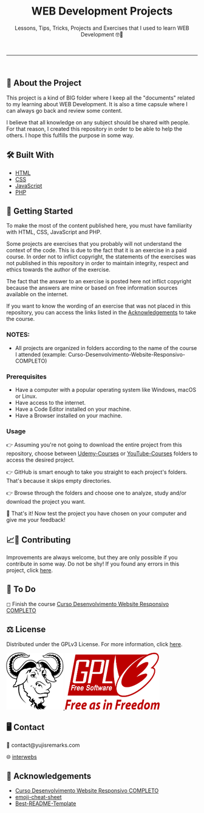 <!-- Heading -->
<h1 align="center">WEB Development Projects</h1>
    <p align="center">Lessons, Tips, Tricks, Projects and Exercises that I used to learn WEB Development &#x1F913&#x1F596</p>
<br>

---

<br>

<!-- About The Project -->
<h2><strong>&#x1F9D0 About the Project</strong></h2>
    <p>This project is a kind of BIG folder where I keep all the "documents" related to my learning about WEB Development. It is also a time capsule where I can always go back and review some content.</p>
    <p>I believe that all knowledge on any subject should be shared with people. For that reason, I created this repository in order to be able to help the others. I hope this fulfills the purpose in some way.</p>

<!-- Built With -->
<h2><strong>&#x1F6E0 Built With</strong></h2>
    <ul>
        <li><a href="https://en.wikipedia.org/wiki/HTML">HTML</a></li>
        <li><a href="https://en.wikipedia.org/wiki/CSS">CSS</a></li>
        <li><a href="https://en.wikipedia.org/wiki/JavaScript">JavaScript</a></li>
        <li><a href="https://en.wikipedia.org/wiki/PHP">PHP</a></li>
    </ul>

<!-- Getting Started -->
<h2><strong>&#x1F3C1 Getting Started</strong></h2>
    <p>To make the most of the content published here, you must have familiarity with HTML, CSS, JavaScript and PHP.</p>
    <p>Some projects are exercises that you probably will not understand the context of the code. This is due to the fact that it is an exercise in a paid course. In order not to inflict copyright, the statements of the exercises was not published in this repository in order to maintain integrity, respect and ethics towards the author of the exercise.</p>
    <p>The fact that the answer to an exercise is posted here not inflict copyright because the answers are mine or based on free information sources available on the internet.</p>
    <p>If you want to know the wording of an exercise that was not placed in this repository, you can access the links listed in the <a href="https://github.com/vyujitanaka/WEB-Development-Projects#-acknowledgements">Acknowledgements</a> to take the course.</p>

<!-- Notes -->
<h3><strong>NOTES:</strong></h3>
    <ul>
        <li>All projects are organized in folders according to the name of the course I attended (example: Curso-Desenvolvimento-Website-Responsivo-COMPLETO)</li>
    </ul>

<!-- Prerequisites -->
<h3>Prerequisites</h3>
    <ul>
        <li>Have a computer with a popular operating system like Windows, macOS or Linux.</li>
        <li>Have access to the internet.</li>
        <li>Have a Code Editor installed on your machine.</li>
        <li>Have a Browser installed on your machine.</li>
    </ul>

<!-- Usage Examples -->

### Usage

&#128073; Assuming you're not going to download the entire project from this repository, choose between [Udemy-Courses](https://github.com/vyujitanaka/WEB-Development-Projects/tree/main/Udemy-Courses) or [YouTube-Courses](https://github.com/vyujitanaka/WEB-Development-Projects/tree/main/YouTube-Courses) folders to access the desired project.

&#128073; GitHub is smart enough to take you straight to each project's folders. That's because it skips empty directories.

&#128073; Browse through the folders and choose one to analyze, study and/or download the project you want.

&#127881; That's it! Now test the project you have chosen on your computer and give me your feedback!

<!-- Contributing -->
<h2><strong>&#128200;&#129309; Contributing</strong></h2>
<p>Improvements are always welcome, but they are only possible if you contribute in some way. Do not be shy! If you found any errors in this project, click <a href="https://github.com/vyujitanaka/WEB-Development/issues">here</a>.</p>

<!-- To Do -->
<h2><strong>&#128221; To Do</strong></h2>
<p>&#9723; Finish the course <a href="https://www.udemy.com/course/curso-desenvolvimento-website-responsivo-completo/">Curso Desenvolvimento Website Responsivo COMPLETO</a></p>

<!-- License -->
<h2><strong>&#9878; License</strong></h2>
<p>Distributed under the GPLv3 License. For more information, click <a href="https://github.com/vyujitanaka/WEB-Development/blob/main/LICENSE">here</a>.<p>
<!-- License Logos -->
<p align = "left">
    <tr>
        <td>
            <a href="https://www.gnu.org/">
            <img src="images/GNU-Logo.png" alt="GNU Logo" width="150" height="150">
            </a>
        </td>
    </tr>
    <tr>
        <td>
            <a href="https://www.gnu.org/licenses/gpl-3.0.html">
            <img src="images/GPLv3-Logo.png" alt="GNU Logo" width="250" height="150">
            </a>
        </td>
    </tr>
</p>

<!-- Contact -->
<h2><strong>&#128421; Contact</strong></h2>
<p>&#128231; contact@yujisremarks.com</p>
<p>&#127760; <a href="https://linktr.ee/vyujitanaka">interwebs</a></p>

<!-- Acknowledgements-->
<h2><strong>&#129392; Acknowledgements</strong></h2>
    <ul>
        <li><a href="https://www.udemy.com/course/curso-desenvolvimento-website-responsivo-completo/">Curso Desenvolvimento Website Responsivo COMPLETO</a></li>
        <li><a href="https://github.com/ikatyang/emoji-cheat-sheet">emoji-cheat-sheet</a></li>
        <li><a href="https://github.com/othneildrew/Best-README-Template">Best-README-Template</a></li>
    </ul>